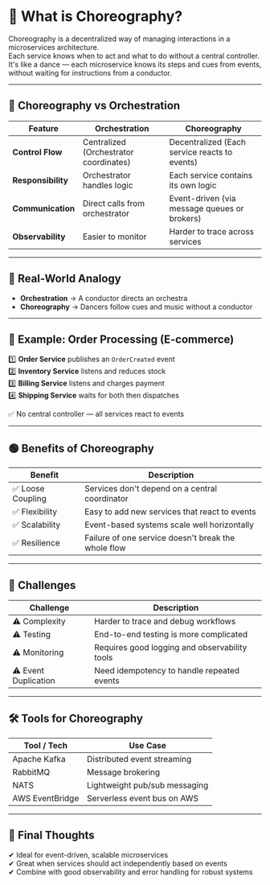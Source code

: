 # 📌 What is Choreography?

Choreography is a decentralized way of managing interactions in a microservices architecture.  
Each service knows when to act and what to do without a central controller.  
It's like a dance — each microservice knows its steps and cues from events, without waiting for instructions from a conductor.

---

## 🧠 Choreography vs Orchestration

| Feature | Orchestration | Choreography |
|---------|--------------|--------------|
| **Control Flow** | Centralized (Orchestrator coordinates) | Decentralized (Each service reacts to events) |
| **Responsibility** | Orchestrator handles logic | Each service contains its own logic |
| **Communication** | Direct calls from orchestrator | Event-driven (via message queues or brokers) |
| **Observability** | Easier to monitor | Harder to trace across services |

---

## 🎯 Real-World Analogy
- **Orchestration** → A conductor directs an orchestra  
- **Choreography** → Dancers follow cues and music without a conductor  

---

## 🔄 Example: Order Processing (E-commerce)

1️⃣ **Order Service** publishes an `OrderCreated` event  
2️⃣ **Inventory Service** listens and reduces stock  
3️⃣ **Billing Service** listens and charges payment  
4️⃣ **Shipping Service** waits for both then dispatches  

✅ No central controller — all services react to events  

---

## 🟢 Benefits of Choreography

| Benefit | Description |
|---------|-------------|
| ✅ Loose Coupling | Services don't depend on a central coordinator |
| ✅ Flexibility | Easy to add new services that react to events |
| ✅ Scalability | Event-based systems scale well horizontally |
| ✅ Resilience | Failure of one service doesn't break the whole flow |

---

## 🔴 Challenges

| Challenge | Description |
|-----------|-------------|
| ⚠️ Complexity | Harder to trace and debug workflows |
| ⚠️ Testing | End-to-end testing is more complicated |
| ⚠️ Monitoring | Requires good logging and observability tools |
| ⚠️ Event Duplication | Need idempotency to handle repeated events |

---

## 🛠️ Tools for Choreography

| Tool / Tech | Use Case |
|------------|----------|
| Apache Kafka | Distributed event streaming |
| RabbitMQ | Message brokering |
| NATS | Lightweight pub/sub messaging |
| AWS EventBridge | Serverless event bus on AWS |

---

## 📌 Final Thoughts

✔ Ideal for event-driven, scalable microservices  
✔ Great when services should act independently based on events  
✔ Combine with good observability and error handling for robust systems  
